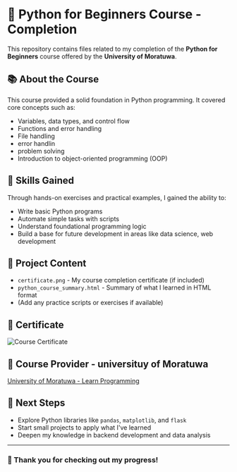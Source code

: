 # 🎉 Python for Beginners Course - Completion

This repository contains files related to my completion of the **Python for Beginners** course offered by the **University of Moratuwa**.

## 📚 About the Course

This course provided a solid foundation in Python programming. It covered core concepts such as:

- Variables, data types, and control flow
- Functions and error handling
- File handling
- error handlin
- problem solving
- Introduction to object-oriented programming (OOP)

## 🚀 Skills Gained

Through hands-on exercises and practical examples, I gained the ability to:

- Write basic Python programs
- Automate simple tasks with scripts
- Understand foundational programming logic
- Build a base for future development in areas like data science, web development

## 📁 Project Content

- `certificate.png` - My course completion certificate (if included)
- `python_course_summary.html` - Summary of what I learned in HTML format
- (Add any practice scripts or exercises if available)

## 📜 Certificate

![Course Certificate](certificate.png)

## 🔗 Course Provider - universituy of Moratuwa

[University of Moratuwa - Learn Programming](https://www.mrt.ac.lk/)

## 🧠 Next Steps

- Explore Python libraries like `pandas`, `matplotlib`, and `flask`
- Start small projects to apply what I've learned
- Deepen my knowledge in backend development and data analysis

---

### 📌 Thank you for checking out my progress!


